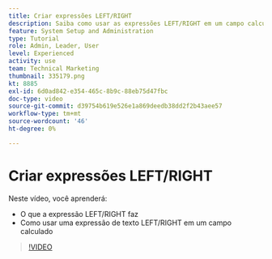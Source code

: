 ```yaml
---
title: Criar expressões LEFT/RIGHT
description: Saiba como usar as expressões LEFT/RIGHT em um campo calculado no Adobe [!DNL Workfront].
feature: System Setup and Administration
type: Tutorial
role: Admin, Leader, User
level: Experienced
activity: use
team: Technical Marketing
thumbnail: 335179.png
kt: 8885
exl-id: 6d0ad842-e354-465c-8b9c-88eb75d47fbc
doc-type: video
source-git-commit: d39754b619e526e1a869deedb38dd2f2b43aee57
workflow-type: tm+mt
source-wordcount: '46'
ht-degree: 0%

---
```


# Criar expressões LEFT/RIGHT

Neste vídeo, você aprenderá:

* O que a expressão LEFT/RIGHT faz
* Como usar uma expressão de texto LEFT/RIGHT em um campo calculado

>[!VIDEO](https://video.tv.adobe.com/v/335179/?quality=12)

